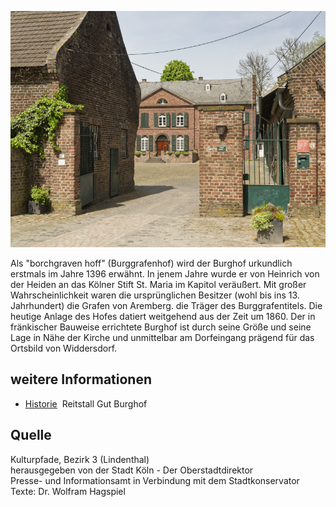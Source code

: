 ![Burghof (Widdersdorf)](./images/05315000-b03-t01/p1.15.jpg)

Als "borchgraven hoff" (Burggrafenhof) wird der Burghof urkundlich erstmals im Jahre 1396 erwähnt. In jenem Jahre wurde er von Heinrich von der Heiden an das Kölner Stift St. Maria im Kapitol veräußert. Mit großer Wahrscheinlichkeit waren die ursprünglichen Besitzer (wohl bis ins 13. Jahrhundert) die Grafen von Aremberg. die Träger des Burggrafentitels. Die heutige Anlage des Hofes datiert weitgehend aus der Zeit um 1860. Der in fränkischer Bauweise errichtete Burghof ist durch seine Größe und seine Lage in Nähe der Kirche und unmittelbar am Dorfeingang prägend für das Ortsbild von Widdersdorf.

## weitere Informationen

*   [Historie](https://www.reitstall-burghof.de/willkommen/historie/)  Reitstall Gut Burghof

## Quelle

Kulturpfade, Bezirk 3 (Lindenthal)  
herausgegeben von der Stadt Köln - Der Oberstadtdirektor  
Presse- und Informationsamt in Verbindung mit dem Stadtkonservator  
Texte: Dr. Wolfram Hagspiel